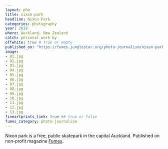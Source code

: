 ```yaml
---
layout: pho
title: nixon-park
headline: Nixon Park
categories: photography
year: 2019
where: Auckland, New Zealand
catch: personal work by
offwhite: true # true or empty
published_on: "https://fumes.junglestar.org/photo-journalism/nixon-park/"
image:
- 01.jpg
- 02.jpg
- 03.jpg
- 04.jpg
- 05.jpg
- 06.jpg
- 07.jpg
- 08.jpg
- 09.jpg
- 10.jpg
- 11.jpg
- 12.jpg
- 13.jpg
fineartprints_link: true ## true or false
fumes_category: photo-journalism
---
```

Nixon park is a free, public skatepark in the capital Auckland. Published on non-profit magazine [Fumes](https://fumes.junglestar.org/art/nixon-park/).
